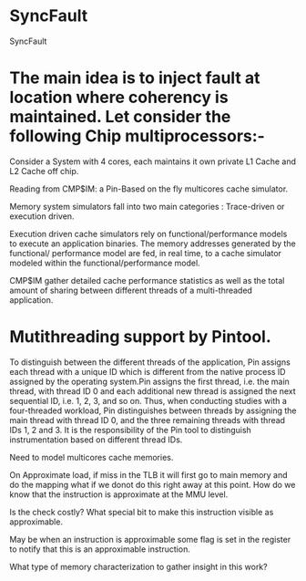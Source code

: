# SyncFault
SyncFault
# The main idea is to inject fault at location where coherency is maintained. Let consider the following Chip multiprocessors:- 

Consider a System with 4 cores, each maintains it own private L1 Cache and L2 Cache off chip.

Reading from CMP$IM: a Pin-Based on the fly multicores cache simulator.

Memory system simulators fall into two main categories : Trace-driven or execution driven. 

Execution driven cache simulators rely on functional/performance models to execute an application binaries. The memory addresses generated by the functional/ performance model are fed, in real time, to a cache simulator modeled within the functional/performance model.

CMP$IM gather detailed cache performance statistics as well as the total amount of sharing between different threads of a multi-threaded application.

# Mutithreading support by Pintool.

 To distinguish  between  the  different  threads  of  the  application, Pin  assigns  each  thread  with  a  unique  ID  which  is  different from the native process ID assigned by the operating system.Pin assigns the first thread, i.e. the main thread, with thread ID 0   and   each   additional   new   thread   is   assigned   the   next sequential  ID,  i.e.  1,  2,  3,  and  so  on.  Thus,  when  conducting studies   with   a   four-threaded   workload,   Pin   distinguishes
between threads by assigning the main thread with thread ID 0, and the three remaining threads with thread IDs 1, 2 and 3. It   is   the   responsibility   of   the   Pin   tool   to   distinguish instrumentation based on different thread IDs.

Need to model multicores cache memories. 

On Approximate load, if miss in the TLB it will first go to main memory and do the mapping what if we donot do this right away at this point. How do we know that the instruction is approximate at the MMU level. 

Is the check costly? What special bit to make this instruction visible as approximable.

May be when an instruction is approximable some flag is set in the register to notify that this is an approximable instruction. 


What type of memory characterization to gather insight in this work?

